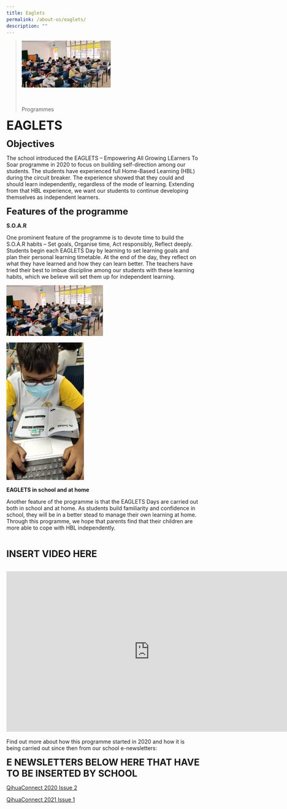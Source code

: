 ```yaml
---
title: Eaglets
permalink: /about-us/eaglets/
description: ""
---
```

><img src="/images/Programmes/EAGLETS 1.jpg"  
     style="width:50%"
			align="left"><br><br><br><br><br><br><br><br><br><br>
>Programmes

**<font size=6>EAGLETS</font>**

**<font size=5>Objectives</font>**

The school introduced the EAGLETS – Empowering All Growing LEarners To Soar programme in 2020 to focus on building self-direction among our students. The students have experienced full Home-Based Learning (HBL) during the circuit breaker. The experience showed that they could and should learn independently, regardless of the mode of learning. Extending from that HBL experience, we want our students to continue developing themselves as independent learners.

**<font size=5>Features of the programme</font>**

**S.O.A.R**

One prominent feature of the programme is to devote time to build the S.O.A.R habits – Set goals, Organise time, Act responsibly, Reflect deeply. Students begin each EAGLETS Day by learning to set learning goals and plan their personal learning timetable. At the end of the day, they reflect on what they have learned and how they can learn better. The teachers have tried their best to imbue discipline among our students with these learning habits, which we believe will set them up for independent learning.

<img src="/images/Programmes/EAGLETS%201.jpg"  
     style="width:50%">

<img src="/images/Programmes/EAGLETS%202.jpeg"  
     style="width:40%">


**EAGLETS in school and at home**

Another feature of the programme is that the EAGLETS Days are carried out both in school and at home. As students build familiarity and confidence in school, they will be in a better stead to manage their own learning at home. Through this programme, we hope that parents find that their children are more able to cope with HBL independently.

<br>

**<font size=5>INSERT VIDEO HERE</font>**

<br>

<iframe width="746" height="418" src="https://www.youtube.com/embed/wvHM_194SRE" title="EAGLETS@Qihua (720p)" frameborder="0" allow="accelerometer; autoplay; clipboard-write; encrypted-media; gyroscope; picture-in-picture" allowfullscreen></iframe>


Find out more about how this programme started in 2020 and how it is being carried out since then from our school e-newsletters:

**<font size=5> E NEWSLETTERS BELOW HERE THAT HAVE TO BE INSERTED BY SCHOOL</font>**

[QihuaConnect 2020 Issue 2](https://qihuapri.moe.edu.sg/wp-content/uploads/flipbook/2020_Issue_Two/mobile/index.html)

[QihuaConnect 2021 Issue 1](https://cloud.3dissue.com/213008/213119/252709/QihuaConnectIssue1/?fbclid=IwAR18ZOaKBSrs6z71j389BNqCDMTGXzSVTRfAPbzPU3jDHdZTKaOCOA0tbiA)